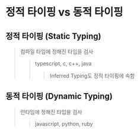 # 정적 타이핑 vs 동적 타이핑

## 정적 타이핑 (Static Typing)

> 컴파일 타임에 정해진 타입을 검사
>
> > typescript, c, c++, java
> >
> > > Inferred Typing도 정적 타이핑에 속함

## 동적 타이핑 (Dynamic Typing)

> 런타임에 정해진 타입을 검사
>
> > javascript, python, ruby
